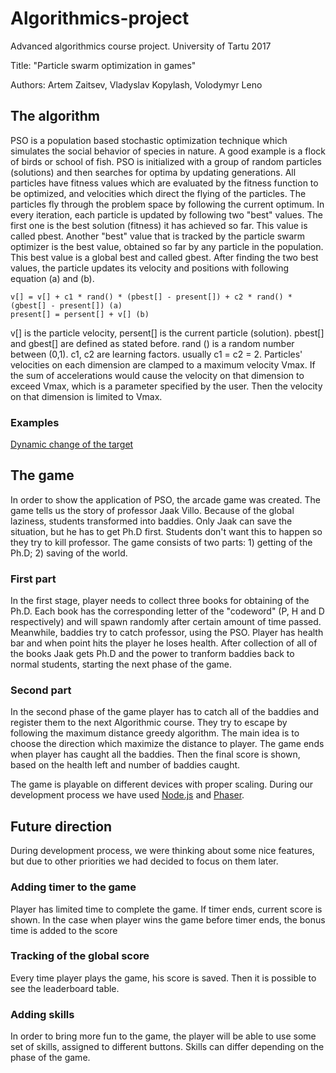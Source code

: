 # Algorithmics-project	

Advanced algorithmics course project. University of Tartu 2017

Title: "Particle swarm optimization in games"

Authors: Artem Zaitsev, Vladyslav Kopylash, Volodymyr Leno

## The algorithm

PSO is a population based stochastic optimization technique which simulates the social behavior of species in nature. A good example is a flock of birds or school of fish. PSO is initialized with a group of random particles (solutions) and then searches for optima by updating generations. All particles have fitness values which are evaluated by the fitness function to be optimized, and velocities which direct the flying of the particles. The particles fly through the problem space by following the current optimum. In every iteration, each particle is updated by following two "best" values. The first one is the best solution (fitness) it has achieved so far. This value is called pbest. Another "best" value that is tracked by the particle swarm optimizer is the best value, obtained so far by any particle in the population. This best value is a global best and called gbest. After finding the two best values, the particle updates its velocity and positions with following equation (a) and (b).

```
v[] = v[] + c1 * rand() * (pbest[] - present[]) + c2 * rand() * (gbest[] - present[]) (a)
present[] = persent[] + v[] (b)
```

v[] is the particle velocity, persent[] is the current particle (solution). pbest[] and gbest[] are defined as stated before. rand () is a random number between (0,1). c1, c2 are learning factors. usually c1 = c2 = 2. Particles' velocities on each dimension are clamped to a maximum velocity Vmax. If the sum of accelerations would cause the velocity on that dimension to exceed Vmax, which is a parameter specified by the user. Then the velocity on that dimension is limited to Vmax.

### Examples

[Dynamic change of the target](https://www.youtube.com/watch?v=gkGa6WZpcQg)

## The game

In order to show the application of PSO, the arcade game was created. The game tells us the story of professor Jaak Villo. Because of the global laziness, students transformed into baddies. Only Jaak can save the situation, but he has to get Ph.D first. Students don't want this to happen so they try to kill professor. The game consists of two parts: 1) getting of the Ph.D; 2) saving of the world.

### First part

In the first stage, player needs to collect three books for obtaining of the Ph.D. Each book has the corresponding letter of the "codeword" (P, H and D respectively) and will spawn randomly after certain amount of time passed. Meanwhile, baddies try to catch professor, using the PSO. Player has health bar and when point hits the player he loses health. After collection of all of the books Jaak gets Ph.D and the power to tranform baddies back to normal students, starting the next phase of the game.

### Second part

In the second phase of the game player has to catch all of the baddies and register them to the next Algorithmic course. They try to escape by following the maximum distance greedy algorithm. The main idea is to choose the direction which maximize the distance to player. The game ends when player has caught all the baddies. Then the final score is shown, based on the health left and number of baddies caught.


The game is playable on different devices with proper scaling. During our development process we have used [Node.js](https://nodejs.org/en/) and [Phaser](https://phaser.io/). 

## Future direction

During development process, we were thinking about some nice features, but due to other priorities we had decided to focus on them later.

### Adding timer to the game

Player has limited time to complete the game. If timer ends, current score is shown. In the case when player wins the game before timer ends, the bonus time is added to the score
  
### Tracking of the global score

Every time player plays the game, his score is saved. Then it is possible to see the leaderboard table.
  
### Adding skills 

In order to bring more fun to the game, the player will be able to use some set of skills, assigned to different buttons. Skills can differ depending on the phase of the game.